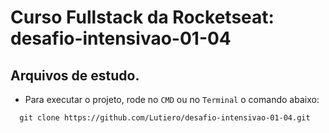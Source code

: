 # Curso Fullstack da Rocketseat: desafio-intensivao-01-04

## Arquivos de estudo.

- Para executar o projeto, rode no `CMD` ou no `Terminal` o comando abaixo:

```shell
  git clone https://github.com/Lutiero/desafio-intensivao-01-04.git
```

